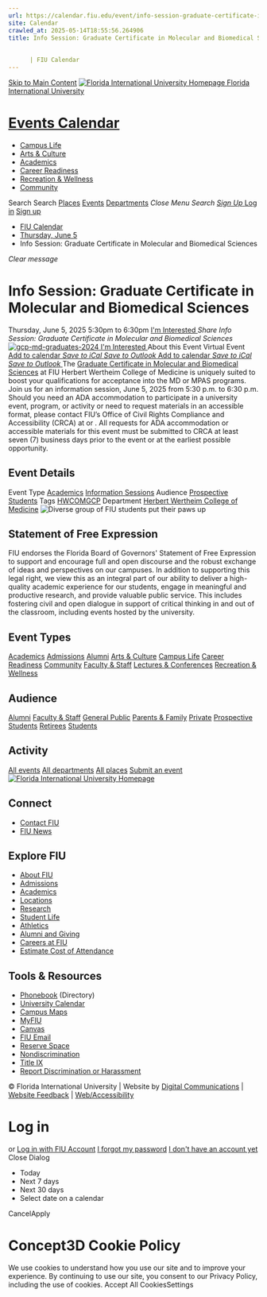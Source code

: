 ```yaml
---
url: https://calendar.fiu.edu/event/info-session-graduate-certificate-in-molecular-and-biomedical-sciences-91
site: Calendar
crawled_at: 2025-05-14T18:55:56.264906
title: Info Session: Graduate Certificate in Molecular and Biomedical Sciences
    
    
      | FIU Calendar
---
```


[Skip to Main Content](https://calendar.fiu.edu/event/info-session-graduate-certificate-in-molecular-and-biomedical-sciences-91#main-content)
[![Florida International University Homepage](https://digicdn.fiu.edu/core/_assets/images/logo-top.png) Florida International University](https://www.fiu.edu)
# [Events Calendar ](https://calendar.fiu.edu/)
  * [Campus Life](https://calendar.fiu.edu/calendar?event_types%5B%5D=127595)
  * [Arts & Culture](https://calendar.fiu.edu/calendar?event_types%5B%5D=127590)
  * [Academics](https://calendar.fiu.edu/calendar?event_types%5B%5D=127582)
  * [Career Readiness](https://calendar.fiu.edu/calendar?event_types%5B%5D=127584)
  * [Recreation & Wellness](https://calendar.fiu.edu/calendar?event_types%5B%5D=127603)
  * [Community](https://calendar.fiu.edu/calendar?event_types%5B%5D=127601)


Search Search
[Places](https://calendar.fiu.edu/search/places) [Events](https://calendar.fiu.edu/calendar) [Departments](https://calendar.fiu.edu/search/departments)
_Close Menu_
_Search_ [ _Sign Up_ ](https://calendar.fiu.edu/signup)
[Log in](https://calendar.fiu.edu/auth/shib_login?previous_url=https%3A%2F%2Fcalendar.fiu.edu%2Fevent%2Finfo-session-graduate-certificate-in-molecular-and-biomedical-sciences-91) [Sign up](https://calendar.fiu.edu/signup)
  * [FIU Calendar](https://calendar.fiu.edu/)
  * [Thursday, June 5](https://calendar.fiu.edu/calendar/day/2025/6/5)
  * Info Session: Graduate Certificate in Molecular and Biomedical Sciences


_Clear message_
# Info Session: Graduate Certificate in Molecular and Biomedical Sciences
Thursday, June 5, 2025 5:30pm to 6:30pm 
[ I'm Interested ](https://calendar.fiu.edu/event/48712815331133/confirm?return=https%3A%2F%2Fcalendar.fiu.edu%2Fevent%2Finfo-session-graduate-certificate-in-molecular-and-biomedical-sciences-91)
_Share Info Session: Graduate Certificate in Molecular and Biomedical Sciences_
[ ![gcp-md-graduates-2024](https://localist-images.azureedge.net/photos/48712703368275/card/d523080b604f5e5dd4b8077e16df77cb670e9b84.jpg) ](https://calendar.fiu.edu/photo/48712703368275)
[ I'm Interested ](https://calendar.fiu.edu/event/48712815331133/confirm?return=https%3A%2F%2Fcalendar.fiu.edu%2Fevent%2Finfo-session-graduate-certificate-in-molecular-and-biomedical-sciences-91)
About this Event
Virtual Event
[Add to calendar ](https://calendar.fiu.edu/event/info-session-graduate-certificate-in-molecular-and-biomedical-sciences-91)
[ _Save to iCal_ ](https://calendar.fiu.edu/event/info-session-graduate-certificate-in-molecular-and-biomedical-sciences-91.ics "Save to iCal") [ _Save to Outlook_ ](https://calendar.fiu.edu/event/info-session-graduate-certificate-in-molecular-and-biomedical-sciences-91.ics "Save to Outlook")
[Add to calendar ](https://calendar.fiu.edu/event/info-session-graduate-certificate-in-molecular-and-biomedical-sciences-91)
[ _Save to iCal_ ](https://calendar.fiu.edu/event/info-session-graduate-certificate-in-molecular-and-biomedical-sciences-91.ics "Save to iCal") [ _Save to Outlook_ ](https://calendar.fiu.edu/event/info-session-graduate-certificate-in-molecular-and-biomedical-sciences-91.ics "Save to Outlook")
The [Graduate Certificate in Molecular and Biomedical Sciences](https://medicine.fiu.edu/academics/certificate-in-molecular-biomedical-sciences/) at FIU Herbert Wertheim College of Medicine is uniquely suited to boost your qualifications for acceptance into the MD or MPAS programs.
Join us for an information session, June 5, 2025 from 5:30 p.m. to 6:30 p.m.
Should you need an ADA accommodation to participate in a university event, program, or activity or need to request materials in an accessible format, please contact FIU’s Office of Civil Rights Compliance and Accessibility (CRCA) at or . All requests for ADA accommodation or accessible materials for this event must be submitted to CRCA at least seven (7) business days prior to the event or at the earliest possible opportunity. 
## Event Details
Event Type
[Academics](https://calendar.fiu.edu/search/events?event_types%5B%5D=127582) [Information Sessions](https://calendar.fiu.edu/search/events?event_types%5B%5D=127586)
Audience
[Prospective Students](https://calendar.fiu.edu/search/events?event_types%5B%5D=121723)
Tags
[HWCOMGCP](https://calendar.fiu.edu/search/events?event_types%5B%5D=45695523979751)
Department
[Herbert Wertheim College of Medicine](https://calendar.fiu.edu/department/herbert_wertheim_college_of_medicine)
![Diverse group of FIU students put their paws up](https://www.fiu.edu/_assets/images/thumbnail-students-paw.jpg)
## Statement of Free Expression
FIU endorses the Florida Board of Governors' Statement of Free Expression to support and encourage full and open discourse and the robust exchange of ideas and perspectives on our campuses. In addition to supporting this legal right, we view this as an integral part of our ability to deliver a high-quality academic experience for our students, engage in meaningful and productive research, and provide valuable public service. This includes fostering civil and open dialogue in support of critical thinking in and out of the classroom, including events hosted by the university.
## Event Types
[Academics](https://calendar.fiu.edu/calendar?event_types%5B%5D=127582)
[Admissions](https://calendar.fiu.edu/calendar?event_types%5B%5D=127583)
[Alumni](https://calendar.fiu.edu/calendar?event_types%5B%5D=127589)
[Arts & Culture](https://calendar.fiu.edu/calendar?event_types%5B%5D=127590)
[Campus Life](https://calendar.fiu.edu/calendar?event_types%5B%5D=127595)
[Career Readiness](https://calendar.fiu.edu/calendar?event_types%5B%5D=127584)
[Community](https://calendar.fiu.edu/calendar?event_types%5B%5D=127601)
[Faculty & Staff](https://calendar.fiu.edu/calendar?event_types%5B%5D=127602)
[Lectures & Conferences](https://calendar.fiu.edu/calendar?event_types%5B%5D=127587)
[Recreation & Wellness](https://calendar.fiu.edu/calendar?event_types%5B%5D=127603)
## Audience
[Alumni](https://calendar.fiu.edu/calendar?event_types%5B%5D=121721)
[Faculty & Staff](https://calendar.fiu.edu/calendar?event_types%5B%5D=121720)
[General Public](https://calendar.fiu.edu/calendar?event_types%5B%5D=121722)
[Parents & Family](https://calendar.fiu.edu/calendar?event_types%5B%5D=36918157286658)
[Private](https://calendar.fiu.edu/calendar?event_types%5B%5D=129753)
[Prospective Students](https://calendar.fiu.edu/calendar?event_types%5B%5D=121723)
[Retirees](https://calendar.fiu.edu/calendar?event_types%5B%5D=37290279036119)
[Students](https://calendar.fiu.edu/calendar?event_types%5B%5D=121719)
## Activity
[All events](https://calendar.fiu.edu/search?what=events)
[All departments](https://calendar.fiu.edu/search/departments)
[All places](https://calendar.fiu.edu/search?what=places)
[Submit an event](https://calendar.fiu.edu/admin/events/new/basic-information)
[ ![Florida International University Homepage](https://digicdn.fiu.edu/core/_assets/images/footer-logo.svg) ](https://www.fiu.edu/)
## Connect
  * [Contact FIU](https://www.fiu.edu/about/contact-us/index.html)
  * [FIU News](https://news.fiu.edu/)


## Explore FIU
  * [About FIU](https://www.fiu.edu/about/index.html)
  * [Admissions](https://www.fiu.edu/admissions/index.html)
  * [Academics](https://www.fiu.edu/academics/index.html)
  * [Locations](https://www.fiu.edu/locations/index.html)
  * [Research](https://www.fiu.edu/research/index.html)
  * [Student Life](https://www.fiu.edu/student-life/index.html)
  * [Athletics](https://www.fiu.edu/athletics/index.html)
  * [Alumni and Giving](https://www.fiu.edu/alumni-and-giving/index.html)
  * [Careers at FIU](https://hr.fiu.edu/careers/)
  * [Estimate Cost of Attendance](https://onestop.fiu.edu/finances/estimate-your-costs/)


## Tools & Resources
  * [Phonebook](https://phonebook.fiu.edu) (Directory)
  * [University Calendar](https://calendar.fiu.edu/)
  * [Campus Maps](https://campusmaps.fiu.edu/)
  * [MyFIU](https://my.fiu.edu/)
  * [Canvas](https://canvas.fiu.edu)
  * [FIU Email](http://mail.fiu.edu/)
  * [Reserve Space](https://reservespace.fiu.edu/make-reservation/)
  * [Nondiscrimination](https://ace.fiu.edu/civil-rights-and-accessibility/harassment-and-discrimination/)
  * [Title IX](https://ace.fiu.edu/title-ix/)
  * [Report Discrimination or Harassment](https://report.fiu.edu/)


© Florida International University  | Website by [Digital Communications](https://stratcomm.fiu.edu/digital-print/websites/) | [Website Feedback](https://webforms.fiu.edu/view.php?id=370774&element_5=https://calendar.fiu.edu/https://calendar.fiu.edu/) | [Web/Accessibility](https://accessibility.fiu.edu/)
# Log in
or
[Log in with FIU Account](https://calendar.fiu.edu/auth/shib_login?previous_url=https%3A%2F%2Fcalendar.fiu.edu%2Fevent%2Finfo-session-graduate-certificate-in-molecular-and-biomedical-sciences-91)
[I forgot my password](https://calendar.fiu.edu/auth/forgot) [I don't have an account yet](https://calendar.fiu.edu/signup)
Close Dialog
  * Today
  * Next 7 days
  * Next 30 days
  * Select date on a calendar


CancelApply
# Concept3D Cookie Policy
We use cookies to understand how you use our site and to improve your experience. By continuing to use our site, you consent to our Privacy Policy, including the use of cookies. 
Accept All CookiesSettings
